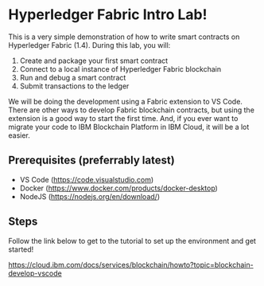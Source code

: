 # Hyperledger Fabric Intro Lab!
This is a very simple demonstration of how to write smart contracts on Hyperledger Fabric (1.4). During this lab, you will:


1. Create and package your first smart contract
2. Connect to a local instance of Hyperledger Fabric blockchain
3. Run and debug a smart contract
4. Submit transactions to the ledger


We will be doing the development using a Fabric extension to VS Code. There are other ways to develop Fabric blockchain contracts, but using the extension is a good way to start the first time. And, if you ever want to migrate your code to IBM Blockchain Platform in IBM Cloud, it will be a lot easier.


## Prerequisites (preferrably latest)
- VS Code (https://code.visualstudio.com)
- Docker (https://www.docker.com/products/docker-desktop)
- NodeJS (https://nodejs.org/en/download/)

## Steps
Follow the link below to get to the tutorial to set up the environment and get started! 

https://cloud.ibm.com/docs/services/blockchain/howto?topic=blockchain-develop-vscode

